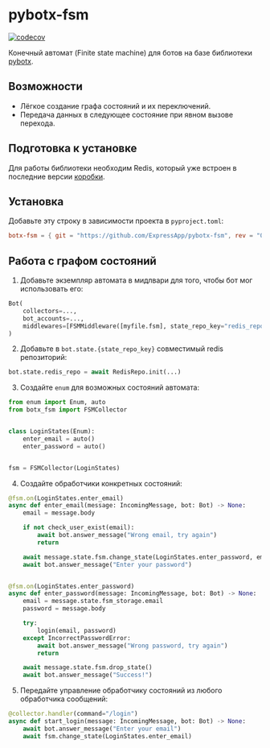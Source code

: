 # pybotx-fsm

[![codecov](https://codecov.io/gh/ExpressApp/pybotx-fsm/branch/master/graph/badge.svg?token=JWT9JWU2Z4)](https://codecov.io/gh/ExpressApp/pybotx-fsm)

Конечный автомат (Finite state machine) для ботов на базе библиотеки
[pybotx](https://github.com/ExpressApp/pybotx).


## Возможности

* Лёгкое создание графа состояний и их переключений.
* Передача данных в следующее состояние при явном вызове перехода.


## Подготовка к установке

Для работы библиотеки необходим Redis, который уже встроен в последние версии
[коробки](https://github.com/ExpressApp/async-box).


## Установка

Добавьте эту строку в зависимости проекта в `pyproject.toml`:

```toml
botx-fsm = { git = "https://github.com/ExpressApp/pybotx-fsm", rev = "0.2.0" }
```

## Работа с графом состояний

1. Добавьте экземпляр автомата в мидлвари для того, чтобы бот мог использовать его:

``` python
Bot(
    collectors=...,
    bot_accounts=...,
    middlewares=[FSMMiddleware([myfile.fsm], state_repo_key="redis_repo")],
)
```

2. Добавьте в `bot.state.{state_repo_key}` совместимый redis репозиторий:

``` python
bot.state.redis_repo = await RedisRepo.init(...)
```

3. Создайте `enum` для возможных состояний автомата:

``` python
from enum import Enum, auto
from botx_fsm import FSMCollector


class LoginStates(Enum):
    enter_email = auto()
    enter_password = auto()


fsm = FSMCollector(LoginStates)
```

4. Создайте обработчики конкретных состояний:

``` python
@fsm.on(LoginStates.enter_email)
async def enter_email(message: IncomingMessage, bot: Bot) -> None:
    email = message.body

    if not check_user_exist(email):
        await bot.answer_message("Wrong email, try again")
        return

    await message.state.fsm.change_state(LoginStates.enter_password, email=email)
    await bot.answer_message("Enter your password")


@fsm.on(LoginStates.enter_password)
async def enter_password(message: IncomingMessage, bot: Bot) -> None:
    email = message.state.fsm_storage.email
    password = message.body

    try:
        login(email, password)
    except IncorrectPasswordError:
        await bot.answer_message("Wrong password, try again")
        return

    await message.state.fsm.drop_state()
    await bot.answer_message("Success!")

```

5. Передайте управление обработчику состояний из любого обработчика сообщений:

``` python
@collector.handler(command="/login")
async def start_login(message: IncomingMessage, bot: Bot) -> None:
    await bot.answer_message("Enter your email")
    await fsm.change_state(LoginStates.enter_email)
```
